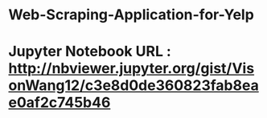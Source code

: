 # Web-Scraping-Application-for-Yelp
# Jupyter Notebook URL : http://nbviewer.jupyter.org/gist/VisonWang12/c3e8d0de360823fab8eae0af2c745b46
